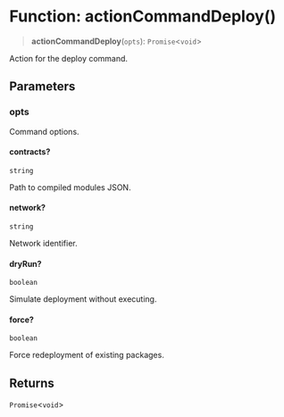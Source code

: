 # Function: actionCommandDeploy()

> **actionCommandDeploy**(`opts`): `Promise`\<`void`\>

Action for the deploy command.

## Parameters

### opts

Command options.

#### contracts?

`string`

Path to compiled modules JSON.

#### network?

`string`

Network identifier.

#### dryRun?

`boolean`

Simulate deployment without executing.

#### force?

`boolean`

Force redeployment of existing packages.

## Returns

`Promise`\<`void`\>
